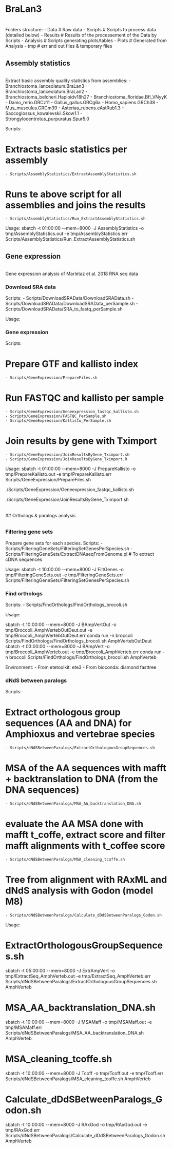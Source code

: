 # #
# #
# #
#   BraLan3
# #
# #
# #

Folders structure:
	- Data # Raw data
	- Scripts # Scripts to process data (detailed below)
	- Results # Results of the processement of the Data by Scripts
	- Analysis # Scripts generating plots/tables 
	- Plots # Generated from Analysis 
	- tmp # err and out files & temporary files



###### ##################
## Assembly statistics
###### ##################
Extract basic assembly quality statistics from assemblies:
	- Branchiostoma_lanceolatum.BraLan3
	- Branchiostoma_lanceolatum.BraLan2
	- Branchiostoma_belcheri.Haploidv18h27
	- Branchiostoma_floridae.Bfl_VNyyK
	- Danio_rerio.GRCz11
	- Gallus_gallus.GRCg6a
	- Homo_sapiens.GRCh38
	- Mus_musculus.GRCm39
	- Asterias_rubens.eAstRub1.3
	- Saccoglossus_kowalevskii.Skow1.1
	- Strongylocentrotus_purpuratus.Spur5.0

Scripts:
# Extracts basic statistics per assembly
	- Scripts/AssemblyStatistics/ExtractAssemblyStatistics.sh
# Runs te above script for all assemblies and joins the results 
	- Scripts/AssemblyStatistics/Run_ExtractAssemblyStatistics.sh

Usage:
sbatch -t 01:00:00 --mem=8000 -J AssemblyStatistics -o tmp/AssemblyStatistics.out -e tmp/AssemblyStatistics.err Scripts/AssemblyStatistics/Run_ExtractAssemblyStatistics.sh

###### ##################
## Gene expression
###### ##################
Gene expression analysis of Marletaz et al. 2018 RNA seq data 

### Download SRA data
Scripts:
	- Scripts/DownloadSRAData/DownloadSRAData.sh
	- Scripts/DownloadSRAData/DownloadSRAData_perSample.sh
	- Scripts/DownloadSRAData/SRA_to_fastq_perSample.sh

Usage:


### Gene expression
Scripts:
# Prepare GTF and kallisto index
	- Scripts/GeneExpression/PrepareFiles.sh
# Run FASTQC and kallisto per sample
	- Scripts/GeneExpression/Geneexpression_fastqc_kallisto.sh
	- Scripts/GeneExpression/FASTQC_PerSample.sh
	- Scripts/GeneExpression/Kallisto_PerSample.sh
# Join results by gene with Tximport
	- Scripts/GeneExpression/JoinResultsByGene_Tximport.sh
	- Scripts/GeneExpression/JoinResultsByGene_Tximport.R

Usage:
sbatch -t 01:00:00 --mem=8000 -J PrepareKallisto -o tmp/PrepareKallisto.out -e tmp/PrepareKallisto.err Scripts/GeneExpression/PrepareFiles.sh

./Scripts/GeneExpression/Geneexpression_fastqc_kallisto.sh

./Scripts/GeneExpression/JoinResultsByGene_Tximport.sh


###### ##################
## Orthologs & paralogs analysis
###### ##################

### Filtering gene sets
Prepare gene sets for each species. 
Scripts:
	- Scripts/FilteringGeneSets/FilteringSetGenesPerSpecies.sh
	- Scripts/FilteringGeneSets/ExtractDNAseqFromGenome.pl # To extract cDNA sequences 

Usage:
sbatch -t 10:00:00 --mem=8000 -J FiltGenes -o tmp/FilteringGeneSets.out -e tmp/FilteringGeneSets.err Scripts/FilteringGeneSets/FilteringSetGenesPerSpecies.sh

### Find orthologs
Scripts:
	- Scripts/FindOrthologs/FindOrthologs_brocoli.sh

Usage:

sbatch -t 10:00:00 --mem=8000 -J BAmpVertOut -o tmp/Broccoli_AmphVertebOutDeut.out -e tmp/Broccoli_AmphVertebOutDeut.err conda run -n broccoli Scripts/FindOrthologs/FindOrthologs_brocoli.sh AmphVertebOutDeut
sbatch -t 03:00:00 --mem=8000 -J BAmpVert -o tmp/Broccoli_AmphVerteb.out -e tmp/Broccoli_AmphVerteb.err conda run -n broccoli Scripts/FindOrthologs/FindOrthologs_brocoli.sh AmphVerteb

Environment:
	- From etetoolkit: ete3
	- From bioconda: diamond fasttree

### dNdS between paralogs

Scripts:
# Extract orthologous group sequences (AA and DNA) for Amphioxus and vertebrae species
	- Scripts/dNdSBetweenParalogs/ExtractOrthologousGroupSequences.sh
# MSA of the AA sequences with mafft + backtranslation to DNA (from the DNA sequences)
	- Scripts/dNdSBetweenParalogs/MSA_AA_backtranslation_DNA.sh
# evaluate the AA MSA done with mafft t_coffe, extract score and filter mafft alignments with t_coffee score
	- Scripts/dNdSBetweenParalogs/MSA_cleaning_tcoffe.sh
# Tree from alignment with RAxML and dNdS analysis with Godon (model M8)
	- Scripts/dNdSBetweenParalogs/Calculate_dDdSBetweenParalogs_Godon.sh


Usage:
# ExtractOrthologousGroupSequences.sh
sbatch -t 05:00:00 --mem=8000 -J ExtrAmpVert -o tmp/ExtractSeq_AmphVerteb.out -e tmp/ExtractSeq_AmphVerteb.err Scripts/dNdSBetweenParalogs/ExtractOrthologousGroupSequences.sh AmphVerteb
# MSA_AA_backtranslation_DNA.sh
sbatch -t 10:00:00 --mem=8000 -J MSAMaff -o tmp/MSAMaff.out -e tmp/MSAMaff.err Scripts/dNdSBetweenParalogs/MSA_AA_backtranslation_DNA.sh AmphVerteb
# MSA_cleaning_tcoffe.sh
sbatch -t 10:00:00 --mem=8000 -J Tcoff -o tmp/Tcoff.out -e tmp/Tcoff.err Scripts/dNdSBetweenParalogs/MSA_cleaning_tcoffe.sh AmphVerteb
# Calculate_dDdSBetweenParalogs_Godon.sh
sbatch -t 10:00:00 --mem=8000 -J RAxGod -o tmp/RAxGod.out -e tmp/RAxGod.err Scripts/dNdSBetweenParalogs/Calculate_dDdSBetweenParalogs_Godon.sh AmphVerteb



